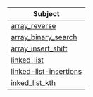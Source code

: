 | Subject                 | 
|-------------------------|
| [array_reverse](array_reverse/README.md)       |
| [array_binary_search]() |
| [array_insert_shift]()  |
| [linked_list]()         |
| [linked-list-insertions]() |
| [inked_list_kth]()      |